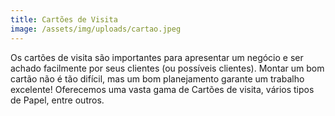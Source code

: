 ```yaml
---
title: Cartões de Visita
image: /assets/img/uploads/cartao.jpeg
---
```


Os cartões de visita são importantes para apresentar um negócio e ser achado facilmente por seus clientes (ou possíveis clientes).
Montar um bom cartão não é tão difícil, mas um bom planejamento garante um trabalho excelente!
Oferecemos uma vasta gama de Cartões de visita, vários tipos de Papel, entre outros.